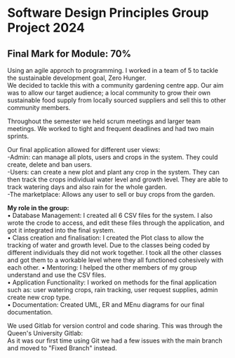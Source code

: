 
# Software Design Principles Group Project 2024

## Final Mark for Module: 70%

Using an agile approch to programming. I worked in a team of 5 to tackle the sustainable development goal, Zero Hunger.\
We decided to tackle this with a community gardening centre app. Our aim was to allow our target audience; a local community to grow their own
sustainable food supply from locally sourced suppliers and sell this to other community members. 

Throughout the semester we held scrum meetings and larger team meetings. We worked to tight and frequent deadlines and had two main sprints. 

Our final application allowed for different user views:\
-Admin: can manage all plots, users and crops in the system. They could create, delete and ban users.\
-Users: can create a new plot and plant any crop in the system. They can then track the crops individual water level and growth level. They are able to track watering days and also rain for the whole garden.\
-The marketplace: Allows any user to sell or buy crops from the garden.

<b>My role in the group:</b>\
• Database Management: I created all 6 CSV files for the system. I also wrote the crode to access, and edit these files through the application, and got it integrated into the final system.\
• Class creation and finalisation: I created the Plot class to allow the tracking of water and growth level. Due to the classes being coded by different individuals they did not work together. I took all the other classes and got them to a workable level where they all functioned cohesively with each other.
• Mentoring: I helped the other members of my group understand and use the CSV files.\
• Application Functionality: I worked on methods for the final application such as: user watering crops, rain tracking, user request supplies, admin create new crop type.\
• Documentation: Created UML, ER and MEnu diagrams for our final documentation. 

We used Gitlab for version control and code sharing. This was through the Queen's University Gitlab: \
As it was our first time using Git we had a few issues with the main branch and moved to "Fixed Branch" instead.


